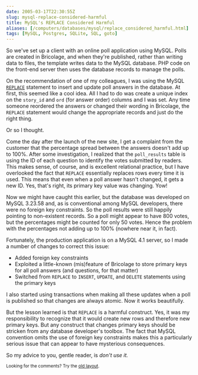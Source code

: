 ```yaml
--- 
date: 2005-03-17T22:30:55Z
slug: mysql-replace-considered-harmful
title: MySQL's REPLACE Considered Harmful
aliases: [/computers/databases/mysql/replace_considered_harmful.html]
tags: [MySQL, Postgres, SQLite, SQL, goto]
---
```


<p>So we've set up a client with an online poll application using MySQL. Polls
are created in Bricolage, and when they're published, rather than writing data
to files, the template writes data to the MySQL database. PHP code on the
front-end server then uses the database records to manage the polls.</p>

<p>On the recommendation of one of my colleagues, I was using the MySQL
<a href="http://dev.mysql.com/doc/mysql/en/replace.html" title="Documentation
for the MySQL REPLACE statement"><code>REPLACE</code></a> statement to insert
and update poll answers in the database. At first, this seemed like a cool idea.
All I had to do was create a unique index on the <code>story_id</code> and
<code>ord</code> (for answer order) columns and I was set. Any time someone
reordered the answers or changed their wording in Bricolage, the
<code>REPLACE</code> statement would change the appropriate records and just do
the right thing.</p>

<p>Or so I thought.</p>

<p>Come the day after the launch of the new site, I get a complaint from the
customer that the percentage spread between the answers doesn't add up to
100%. After some investigation, I realized that the <code>poll_results</code>
table is using the ID of each question to identify the votes submitted by
readers. This makes sense, of course, and is excellent relational practice,
but I have overlooked the fact that <code>REPLACE</code> essentially replaces
rows every time it is used. This means that even when a poll answer hasn't
changed, it gets a new ID. Yes, that's right, its primary key value was
changing. Yow!</p>

<p>Now we might have caught this earlier, but the database was developed on
MySQL 3.23.58 and, as is conventional among MySQL developers, there were no
foreign key constraints. So the poll results were still happily pointing to
non-existent records. So a poll might appear to have 800 votes, but the
percentages might be counted for only 50 votes. Hence the problem with the
percentages not adding up to 100% (nowhere near it, in fact).</p>

<p>Fortunately, the production application is on a MySQL 4.1 server, so I
made a number of changes to correct this issue:</p>

<ul>
  <li>Added foreign key constraints</li>
  <li>Exploited a little-known (mis)feature of Bricolage to store primary keys
    for all poll answers (and questions, for that matter)</li>
  <li>Switched from <code>REPLACE</code> to <code>INSERT</code>,
    <code>UPDATE</code>, and <code>DELETE</code> statements using the primary
    keys</li>
</ul>

<p>I also started using transactions when making all these updates when a poll
is published so that changes are always atomic. Now it works beautifully.</p>

<p>But the lesson learned is that <code>REPLACE</code> is a harmful construct.
Yes, it was my responsibility to recognize that it would create new rows and
therefore new primary keys. But any construct that changes primary keys should
be stricken from any database developer's toolbox. The fact that MySQL
convention omits the use of foreign key constraints makes this a particularly
serious issue that can appear to have mysterious consequences.</p>

<p>So my advice to you, gentle reader, is <em>don't use it.</em></p>

<p class="past"><small>Looking for the comments? Try the <a rel="nofollow" href="//past.justatheory.com/computers/databases/mysql/replace_considered_harmful.html">old layout</a>.</small></p>


